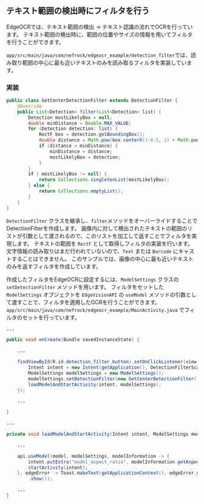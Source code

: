 ## テキスト範囲の検出時にフィルタを行う

EdgeOCRでは、テキスト範囲の検出 -> テキスト認識の流れでOCRを行っています。
テキスト範囲の検出時に、範囲の位置やサイズの情報を用いてフィルタを行うことができます。

`app/src/main/java/com/nefrock/edgeocr_example/detection_filter`では、読み取り範囲の中心に最も近いテキストのみを読み取るフィルタを実装しています。

### 実装
```Java
public class GetCenterDetectionFilter extends DetectionFilter {
    @Override
    public List<Detection> filter(List<Detection> list) {
        Detection mostLikelyBox = null;
        double minDistance = Double.MAX_VALUE;
        for (Detection detection: list) {
            RectF box = detection.getBoundingBox();
            double distance = Math.pow(box.centerX()-0.5, 2) + Math.pow(box.centerY()-0.5, 2);
            if (distance < minDistance) {
                minDistance = distance;
                mostLikelyBox = detection;
            }
        }
        if ( mostLikelyBox != null) {
            return Collections.singletonList(mostLikelyBox);
        } else {
            return Collections.emptyList();
        }
    }
}
```

`DetectionFilter` クラスを継承し、`filter`メソッドをオーバーライドすることでDetectionFilterを作成します。
画像内に対して検出されたテキストの範囲のリストが引数として渡されるので、このリストを加工して返すことでフィルタを実現します。
テキストの範囲を `RectF` として取得しフィルタの実装を行います。
文字情報の読み取りはまだ行われていないので、`Text` または `Barcode` にキャストすることはできません。
このサンプルでは、画像の中心に最も近いテキストのみを返すフィルタを作成しています。


作成したフィルタをEdgeOCRに設定するには、`ModelSettings` クラスの `setDetectionFilter` メソッドを用います。
フィルタをセットした `ModelSettings` オブジェクトを `EdgeVisionAPI` の `useModel` メソッドの引数として渡すことで、フィルタを適用したOCRを行うことができます。
`app/src/main/java/com/nefrock/edgeocr_example/MainActivity.java` でフィルタのセットを行っています。

```Java
...

public void onCreate(Bundle savedInstanceState) {

    ...

    findViewById(R.id.detection_filter_button).setOnClickListener(view -> {
        Intent intent = new Intent(getApplication(), DetectionFilterScannerActivity.class);
        ModelSettings modelSettings = new ModelSettings();
        modelSettings.setDetectionFilter(new GetCenterDetectionFilter());
        loadModelAndStartActivity(intent, modelSettings);
    });

    ...

}

...

private void loadModelAndStartActivity(Intent intent, ModelSettings modelSettings) {

    ...

    api.useModel(model, modelSettings, modelInformation -> {
        intent.putExtra("model_aspect_ratio", modelInformation.getAspectRatio());
        startActivity(intent);
    }, edgeError -> Toast.makeText(getApplicationContext(), edgeError.getMessage(), Toast.LENGTH_LONG)
        .show());

    ...
}
```
